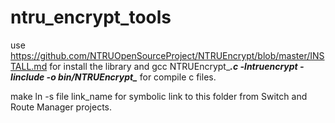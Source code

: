 # ntru_encrypt_tools

use https://github.com/NTRUOpenSourceProject/NTRUEncrypt/blob/master/INSTALL.md
for install the library and 
gcc NTRUEncrypt_***.c -lntruencrypt  -Iinclude -o bin/NTRUEncrypt_***
for compile c files.

make ln -s file link_name for symbolic link to this folder from Switch and Route Manager projects.